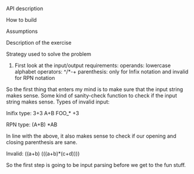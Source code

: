 API description

How to build

Assumptions

Description of the exercise



Strategy used to solve the problem

1. First look at the input/output requirements:
operands: lowercase alphabet
operators: ^/*-+
parenthesis: only for Infix notation and invalid for RPN notation

So the first thing that enters my mind is to make sure that the input string makes sense.  Some kind of
sanity-check function to check if the input string makes sense.  Types of invalid input:

Inifix type:
3+3
A+B
FOO_*
+3

RPN type:
(A+B)
*AB

In line with the above, it also makes sense to check if our opening and closing parenthesis are sane.

Invalid:
((a+b)
(((a+b)*(c+d))))

So the first step is going to be input parsing before we get to the fun stuff.

